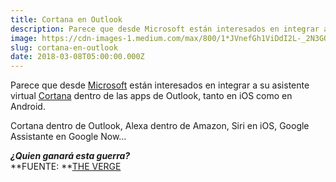 ```yaml
---
title: Cortana en Outlook
description: Parece que desde Microsoft están interesados en integrar a su asistente virtual Cortana dentro de las apps de Outlook, tanto en iOS como…
image: https://cdn-images-1.medium.com/max/800/1*JVnefGh1ViDdI2L-_2N3GQ.jpeg
slug: cortana-en-outlook
date: 2018-03-08T05:00:00.000Z
---
```


Parece que desde [Microsoft](https://www.microsoft.com/en-us/) están interesados en integrar a su asistente virtual [Cortana](https://www.microsoft.com/es-es/windows/cortana) dentro de las apps de Outlook, tanto en iOS como en Android.

Cortana dentro de Outlook, Alexa dentro de Amazon, Siri en iOS, Google Assistante en Google Now…

**_¿Quien ganará esta guerra?_**  
**FUENTE: **[THE VERGE](https://www.theverge.com/2018/3/5/17080196/microsoft-outlook-cortana-integration)
